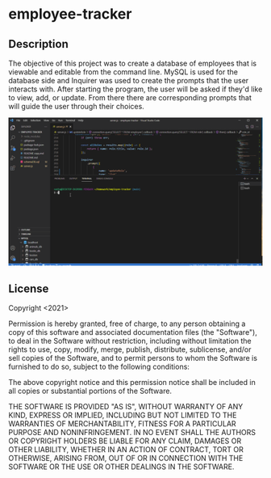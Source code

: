 # employee-tracker

## Description
The objective of this project was to create a database of employees that is viewable and editable from the command line. MySQL is used for the database side and Inquirer was used to create the prompts that the user interacts with. After starting the program, the user will be asked if they'd like to view, add, or update. From there there are corresponding prompts that will guide the user through their choices.

![Video of program](https://github.com/nzerr57/employee-tracker/blob/942076bf7bc3f20d990d52f5218a6242a95abe59/employee-tracker-demo.gif)

## License
Copyright <2021> <nzerr57>

Permission is hereby granted, free of charge, to any person obtaining a copy of this software and associated documentation files (the "Software"), to deal in the Software without restriction, including without limitation the rights to use, copy, modify, merge, publish, distribute, sublicense, and/or sell copies of the Software, and to permit persons to whom the Software is furnished to do so, subject to the following conditions:

The above copyright notice and this permission notice shall be included in all copies or substantial portions of the Software.

THE SOFTWARE IS PROVIDED "AS IS", WITHOUT WARRANTY OF ANY KIND, EXPRESS OR IMPLIED, INCLUDING BUT NOT LIMITED TO THE WARRANTIES OF MERCHANTABILITY, FITNESS FOR A PARTICULAR PURPOSE AND NONINFRINGEMENT. IN NO EVENT SHALL THE AUTHORS OR COPYRIGHT HOLDERS BE LIABLE FOR ANY CLAIM, DAMAGES OR OTHER LIABILITY, WHETHER IN AN ACTION OF CONTRACT, TORT OR OTHERWISE, ARISING FROM, OUT OF OR IN CONNECTION WITH THE SOFTWARE OR THE USE OR OTHER DEALINGS IN THE SOFTWARE.
